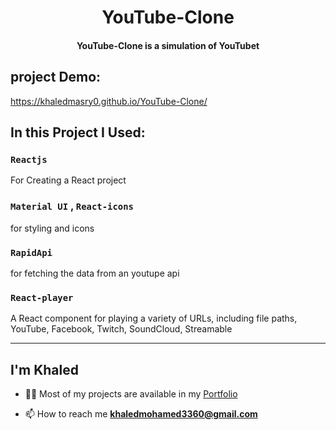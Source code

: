 <h1 align="center"> YouTube-Clone </h1>

<h4 align="center"> YouTube-Clone is a simulation of YouTubet </h4>

## project Demo:
https://khaledmasry0.github.io/YouTube-Clone/

## In this Project I Used:

### `Reactjs`

For Creating a React project

###  `Material UI` , `React-icons`
for styling and icons

### `RapidApi`
for fetching the data from an youtupe api

### `React-player`
A React component for playing a variety of URLs, including file paths, YouTube, Facebook, Twitch, SoundCloud, Streamable

<hr/>

## I'm Khaled

- 👨‍💻 Most of my projects are available in my [Portfolio](https://khaledmasry0.github.io/Portfolio/)

<!-- - 📝 I usually write useful articles on [LinkedIn](https://www.linkedin.com//), [Facebook](https://www.facebook.com/), [Telegram](https://t.me/) -->

- 📫 How to reach me **khaledmohamed3360@gmail.com**
